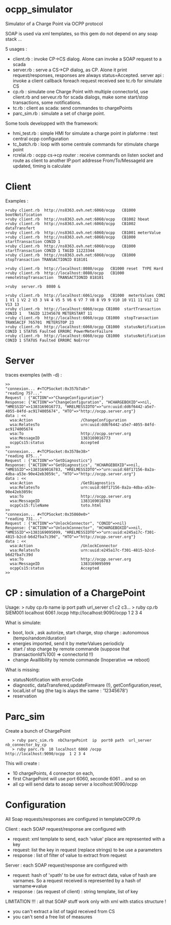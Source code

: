ocpp_simulator
==============

Simulator of a Charge Point via OCPP protocol

SOAP is used via xml templates, so this gem do not depend on any soap stack ...

5 usages :
* client.rb : invoke CP->CS dialog. Alone can invoke a SOAP request to a scada
* server.rb : serve a CS->CP dialog, as CP. Alone it print request/responses,  responses are always status=Accepted. 
              server api : invoke a client callback foreach request received
              see tc.rb for simulate CS
* cp.rb : simulate one Charge Point with multiple connectorId, use client.rb and serveur.rb for 
  scada dialogs, make some start/stop transactions, some notifications.
* tc.rb : client as scada: send commandes to chargePoints
* parc_sim.rb : simulate a set of charge point.

Some tools developped with the framework:
* hmi_test.rb : simple HMI for simulate a charge point in plaforme : test central ocpp configuration
* tc_batch.rb : loop with some centrale commands for stimulate charge point
* rcrelai.rb  : ocpp cs->cp router : receive commands on listen socket and route as client to another IP:port addresse
                From/To/MessageId are updated, timing is calculate

Client
======

Examples :

    >ruby client.rb  http://ns8363.ovh.net:6060/ocpp   CB1000 bootNotification
    >ruby client.rb  http://ns8363.ovh.net:6060/ocpp   CB1002 hbeat
    >ruby client.rb  http://ns8363.ovh.net:6060/ocpp   CB1002 dataTransfert
    >ruby client.rb  http://ns8363.ovh.net:6060/ocpp   CB1001 meterValue
    >ruby client.rb  http://ns8363.ovh.net:6060/ocpp   CB1000 startTransaction CONID 1
    >ruby client.rb  http://ns8363.ovh.net:6060/ocpp   CB1000 startTransaction CONID 1 TAGID 11223344
    >ruby client.rb  http://ns8363.ovh.net:6060/ocpp   CB1000 stopTransaction TRANSACTIONID 818101 

    >ruby client.rb  http://localhost:8080/ocpp   CB1000 reset  TYPE Hard 
    >ruby client.rb  http://localhost:8080/ocpp   CB1000 remoteStopTransaction  TRANSACTIONID 818101 

    >ruby  server.rb  8080 &

    >ruby client.rb  http://localhost:6061/ocpp   CB1000  meterValues CONI 1 V1 1 V2 2 V3 3 V4 4 V5 5 V6 6 V7 7 V8 8 V9 9 V10 10 V11 11 V12 12 V13 13 
    >ruby client.rb  http://localhost:6060/ocpp CB1000  startTransaction  CONID 1   TAGID 12345678 METERSTART 11 
    >ruby client.rb  http://localhost:6060/ocpp CB1000  stopTransaction TRANSACIF 765701  METERSTOP 23 
    >ruby client.rb  http://localhost:6060/ocpp CB1000  statusNotification CONID 1 STATUS Faulted ERRORC PowerMeterFailure 
    >ruby client.rb  http://localhost:6060/ocpp CB1000  statusNotification CONID 1 STATUS Faulted ERRORC NoError 

Server
=====

traces exemples (with -d) :
```
>>
"connexion... #<TCPSocket:0x357b7a8>"
"reading 757..."
Request : {"ACTION"=>"ChangeConfiguration"}
Response: {"ACTION"=>"ChangeConfiguration", "HCHARGEBOXID"=>nil, "HMESSID"=>1383169016773, "HRELMESSIDTO"=>"urn:uuid:dd6f6442-a5e7-4055-84fd-ac9174005674", "HTO"=>"http://ocpp.server.org"}
data : <<
  wsa:Action                     /ChangeConfiguration
  wsa:RelatesTo                  urn:uuid:dd6f6442-a5e7-4055-84fd-ac9174005674
  wsa:To                         http://ocpp.server.org
  wsa:MessageID                  1383169016773
  ocppCs15:status                Accepted
>>
"connexion... #<TCPSocket:0x3578e38>"
"reading 875..."
Request : {"ACTION"=>"GetDiagnostics"}
Response: {"ACTION"=>"GetDiagnostics", "HCHARGEBOXID"=>nil, "HMESSID"=>1383169016783, "HRELMESSIDTO"=>"urn:uuid:68f17156-8a2a-4dba-a53e-90e42eb3059c", "HTO"=>"http://ocpp.server.org"}
data : <<
  wsa:Action                     /GetDiagnostics
  wsa:RelatesTo                  urn:uuid:68f17156-8a2a-4dba-a53e-90e42eb3059c
  wsa:To                         http://ocpp.server.org
  wsa:MessageID                  1383169016783
  ocppCs15:fileName              toto.html
>>
"connexion... #<TCPSocket:0x35860e0>"
"reading 731..."
Request : {"ACTION"=>"UnlockConnector", "CONID"=>nil}
Response: {"ACTION"=>"UnlockConnector", "HCHARGEBOXID"=>nil, "HMESSID"=>1383169095099, "HRELMESSIDTO"=>"urn:uuid:e245a17c-f301-4815-b2cd-b6d2fba7c39d", "HTO"=>"http://ocpp.server.org"}
data : <<
  wsa:Action                     /UnlockConnector
  wsa:RelatesTo                  urn:uuid:e245a17c-f301-4815-b2cd-b6d2fba7c39d
  wsa:To                         http://ocpp.server.org
  wsa:MessageID                  1383169095099
  ocppCs15:status                Accepted
>>
```


CP : simulation of a ChargePoint
=============================== 
Usage: 
    > ruby cp.rb  name    ip        port path    url_server                  c1 c2 c3...
    > ruby cp.rb  SIEM001 localhost 6061 /ocpp   http://localhost:9090/ocpp  1 2 3 4

What is simulate:
* boot, lock , ask autorize, start charge, stop charge : autonomous (tempo/random/duration)
* energies imported, send it by meterValues periodicly
* start / stop charge by remote commande (suppose that (transactionId%100) => connectorId !!)
* change Availlibility by remote commande (Inoperative ==> reboot)

What is missing:
* statusNotification with errorCode
* diagnostic, dataTransfered,updateFirmware (!), getConfiguration,reset, 
* localList of tag (the tag is alays the same : '12345678')
* reservation


Parc_sim
========
Create a bunch of ChargePoint

       > ruby parc_sim.rb  nbChargePoint  ip  port0 path  url_server  nb_connector_by_cp
       > ruby parc.rb  10 localhost 6060 /ocpp   http://localhost:9090/ocpp  1 2 3 4

This will create :
* 10 chargePoints, 4 connector on each, 
* first ChargePoint will use port 6060, seconde 6061 .. and so on
* all cp will send data to asoap server a locolhost:9090/ocpp

Configuration
=============

All Soap requests/responses are configured in templateOCPP.rb

Client : each SOAP request/response are configured with
* request: xml template to send, each 'value' place are represented  with a key
* request: list the  key in request (replace strings) to be use a parameters
* response : list of filter of value to extract from request

Server : each SOAP request/response are configured with
* request: hash of  'xpath' to be use for extract data, value of hash are varnames. So a request
  received is represented by a hash of varname=>value 
* response : (as request of client) : string template, list of key

LIMITATION !!! : all that SOAP stuff work only with xml with statics structure !
* you can't extract a list of tagid received from CS
* you can't send a free list of measures

